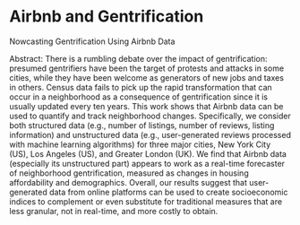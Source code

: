 # Airbnb and Gentrification
Nowcasting Gentrification Using Airbnb Data

Abstract:
There is a rumbling debate over the impact of gentrification: presumed gentrifiers have been the target of protests and attacks in some cities, while they have been welcome as generators of new jobs and taxes in others. Census data fails to pick up the rapid transformation that can occur in a neighborhood as a consequence of gentrification since it is usually updated every ten years. This work shows that Airbnb data can be used to quantify and track neighborhood changes. Specifically, we consider both structured data (e.g., number of listings, number of reviews, listing information) and unstructured data (e.g., user-generated reviews processed with machine learning algorithms) for three major cities, New York City (US), Los Angeles (US), and Greater London (UK). We find that Airbnb data (especially its unstructured part) appears to work as a real-time forecaster of neighborhood gentrification, measured as changes in housing affordability and demographics. Overall, our results suggest that user-generated data from online platforms can be used to create socioeconomic indices to complement or even substitute for traditional measures that are less granular, not in real-time, and more costly to obtain.

